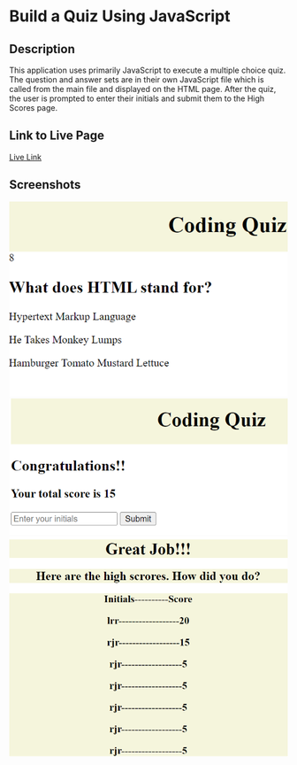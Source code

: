 # Build a Quiz Using JavaScript

## Description
This application uses primarily JavaScript to execute a multiple choice quiz. The question and answer sets are in their own JavaScript file which is called from the main file and displayed on the HTML page. After the quiz, the user is prompted to enter their initials and submit them to the High Scores page.

## Link to Live Page
[Live Link](https://rosethorn10.github.io/coding-quiz/)
## Screenshots
![Image of a question and its multiple choice answers](./assets/images/quiz.png)
![Image of the page where users can enter their initials](./assets/images/initials.png)
![Image of the High Scores page](./assets/images/high-scores.png)